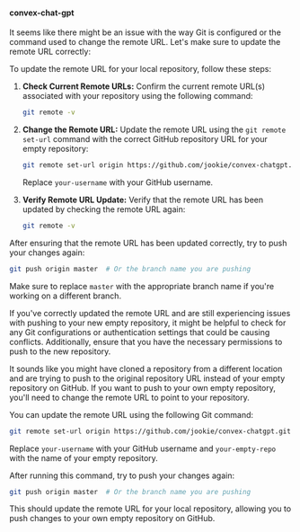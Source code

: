 
#### convex-chat-gpt

It seems like there might be an issue with the way Git is configured or the command used to change the remote URL.
Let's make sure to update the remote URL correctly:

To update the remote URL for your local repository, follow these steps:

1. **Check Current Remote URLs:**
   Confirm the current remote URL(s) associated with your repository using the following command:

   ```bash
   git remote -v
   ```

2. **Change the Remote URL:**
   Update the remote URL using the `git remote set-url` command with the correct GitHub repository URL for your empty repository:

   ```bash
   git remote set-url origin https://github.com/jookie/convex-chatgpt.git
   ```

   Replace `your-username` with your GitHub username.

3. **Verify Remote URL Update:**
   Verify that the remote URL has been updated by checking the remote URL again:

   ```bash
   git remote -v
   ```

After ensuring that the remote URL has been updated correctly, try to push your changes again:

```bash
git push origin master  # Or the branch name you are pushing
```

Make sure to replace `master` with the appropriate branch name if you're working on a different branch.

If you've correctly updated the remote URL and are still experiencing issues with pushing to your new empty repository, it might be helpful to check for any Git configurations or authentication settings that could be causing conflicts. Additionally, ensure that you have the necessary permissions to push to the new repository.

It sounds like you might have cloned a repository from a different location and are trying to push to the original repository URL instead of your empty repository on GitHub. If you want to push to your own empty repository, you'll need to change the remote URL to point to your repository.

You can update the remote URL using the following Git command:

```bash
git remote set-url origin https://github.com/jookie/convex-chatgpt.git
```

Replace `your-username` with your GitHub username and `your-empty-repo` with the name of your empty repository.

After running this command, try to push your changes again:

```bash
git push origin master  # Or the branch name you are pushing
```

This should update the remote URL for your local repository, allowing you to push changes to your own empty repository on GitHub.
